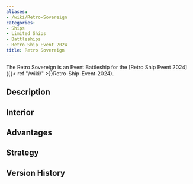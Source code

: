 ```yaml
---
aliases:
- /wiki/Retro-Sovereign
categories:
- Ships
- Limited Ships
- Battleships
- Retro Ship Event 2024
title: Retro Sovereign
---
```


The Retro Sovereign is an Event Battleship for the [Retro Ship Event 2024]({{< ref "/wiki/" >}}Retro-Ship-Event-2024). 

## Description

## Interior

## Advantages

## Strategy

## Version History